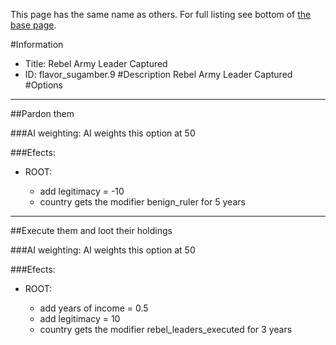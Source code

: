 This page has the same name as others. For full listing see bottom of [the base page](rebel_army_leader_captured.md).

#Information
 - Title: Rebel Army Leader Captured
 - ID: flavor_sugamber.9
#Description
Rebel Army Leader Captured
#Options

___
##Pardon them

###AI weighting:
AI weights this option at 50


###Efects:<ul><li>ROOT:</li><ul><li>add legitimacy = -10</li><li>country gets the modifier benign_ruler for 5 years</li></ul></ul>

___
##Execute them and loot their holdings

###AI weighting:
AI weights this option at 50


###Efects:<ul><li>ROOT:</li><ul><li>add years of income = 0.5</li><li>add legitimacy = 10</li><li>country gets the modifier rebel_leaders_executed for 3 years</li></ul></ul>
